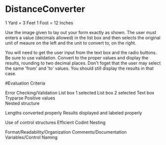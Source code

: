 # DistanceConverter

1 Yard = 3 Feet
1 Foot = 12 Inches

Use the image given to lay out your form exactly as shown.
The user must enters a value (decimals allowed) in the list box and then selects the original
unit of meaure on the left and the unit to convert to, on the right.

You will need to get the user input from the text box and the radio buttons. Be sure to use validation.
Convert to the proper values and display the results, rounding to two decimal places.
Don't foget that the user may select the same 'from' and 'to' values. You should still display the results in that case.



#Evaluation Criteria

Error Checking/Validation
	List box 1 selected
  List box 2 selected
  Text box Tryparse	
  Positive values	
  Nested structure

Lengths converted properly
Results displayed and labeled properly
  
Use of control structures
  Efficient Codint
  Nesting

Format/Readability/Organization
Comments/Documentation
Variables/Control Naming
